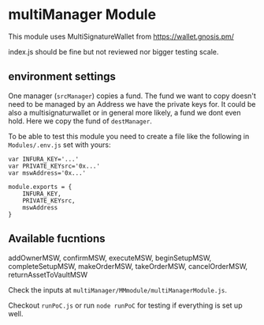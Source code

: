 # multiManager Module

This module uses MultiSignatureWallet from https://wallet.gnosis.pm/

index.js should be fine but not reviewed nor bigger testing scale.

## environment settings

One manager (`srcManager`) copies a fund. The fund we want to copy doesn't need to be managed by an Address we have the private keys for. It could be also a multisignaturwallet or in general more likely, a fund we dont even hold.
Here we copy the fund of `destManager`.

To be able to test this module you need to create a file like the following in `Modules/.env.js` set with yours:

```
var INFURA_KEY='...'
var PRIVATE_KEYsrc='0x...'
var mswAddress='0x...'

module.exports = {
	INFURA_KEY,
	PRIVATE_KEYsrc,
	mswAddress
}
```

## Available fucntions

  addOwnerMSW,
  confirmMSW,
  executeMSW,
  beginSetupMSW,
  completeSetupMSW,
  makeOrderMSW,
  takeOrderMSW,
  cancelOrderMSW,
  returnAssetToVaultMSW
  
Check the inputs at `multiManager/MMmodule/multiManagerModule.js`.

Checkout `runPoC.js` or run `node runPoC` for testing if everything is set up well.

